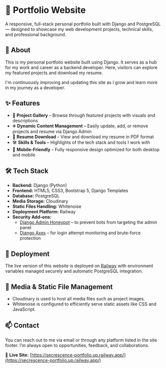 # 💼 Portfolio Website

A responsive, full-stack personal portfolio built with Django and PostgreSQL — designed to showcase my web development projects, technical skills, and professional background.

## 📌 About

This is my personal portfolio website built using Django. It serves as a hub for my work and career as a backend developer. Here, visitors can explore my featured projects and download my resume.

I'm continuously improving and updating this site as I grow and learn more in my journey as a developer.

## ✨ Features

- 🧩 **Project Gallery** – Browse through featured projects with visuals and descriptions  
- ➕ **Dynamic Content Management** – Easily update, add, or remove projects and resume via Django Admin  
- 📄 **Resume Download** – View and download my resume in PDF format  
- 🛠 **Skills & Tools** – Highlights of the tech stack and tools I work with  
- 📱 **Mobile-Friendly** – Fully responsive design optimized for both desktop and mobile

## 🛠 Tech Stack

- **Backend:** Django (Python)  
- **Frontend:** HTML5, CSS3, Bootstrap 5, Django Templates  
- **Database:** PostgreSQL  
- **Media Storage:** Cloudinary  
- **Static Files Handling:** Whitenoise  
- **Deployment Platform:** Railway  
- **Security Add-ons:**  
  - [Django Admin Honeypot](https://pypi.org/project/django-admin-honeypot/) – to prevent bots from targeting the admin panel  
  - [Django Axes](https://pypi.org/project/django-axes/) – for login attempt monitoring and brute-force protection

## 🚀 Deployment

The live version of this website is deployed on [Railway](https://railway.app) with environment variables managed securely and automatic PostgreSQL integration.

## 📸 Media & Static File Management

- Cloudinary is used to host all media files such as project images.  
- Whitenoise is configured to efficiently serve static assets like CSS and JavaScript.

## 📫 Contact

You can reach out to me via email or through any platform listed in the site footer. I’m always open to opportunities, feedback, and collaborations.

🔗 **Live Site:** [https://secrescence-portfolio.up.railway.app/](https://secrescence-portfolio.up.railway.app/)
